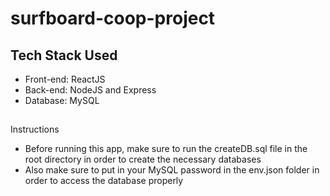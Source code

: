 # surfboard-coop-project

## Tech Stack Used
- Front-end: ReactJS
- Back-end: NodeJS and Express
- Database: MySQL
##
Instructions
- Before running this app, make sure to run the createDB.sql file in the root directory in order to create the necessary databases
- Also make sure to put in your MySQL password in the env.json folder in order to access the database properly
